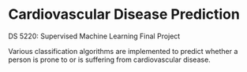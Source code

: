 # Cardiovascular Disease Prediction
DS 5220: Supervised Machine Learning Final Project

Various classification algorithms are implemented to predict whether a person is prone to or is suffering from cardiovascular disease.

